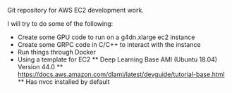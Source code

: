Git repository for AWS EC2 development work.

I will try to do some of the following:
* Create some GPU code to run on a g4dn.xlarge ec2 instance
* Create some GRPC code in C/C++ to interact with the instance
* Run things through Docker
* Using a template for EC2
** Deep Learning Base AMI (Ubuntu 18.04) Version 44.0
** https://docs.aws.amazon.com/dlami/latest/devguide/tutorial-base.html
** Has nvcc installed by default
